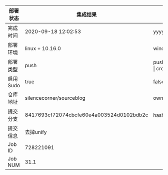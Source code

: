 部署状态 | 集成结果 | 参考值
---|---|---
完成时间 | 2020-09-18 12:02:53 | yyyy-mm-dd hh:mm:ss
部署环境 | linux + 10.16.0 | window \| linux + stable
部署类型 | push | push \| pull_request \| api \| cron
启用Sudo | true | false \| true
仓库地址 | silencecorner/sourceblog | owner_name/repo_name
提交分支 | 8417693cf72074cbcfe60e4a003524d0102bdb2c | hash 16位
提交信息 | 去掉unify |
Job ID   | 728221091 |
Job NUM  | 31.1 |
